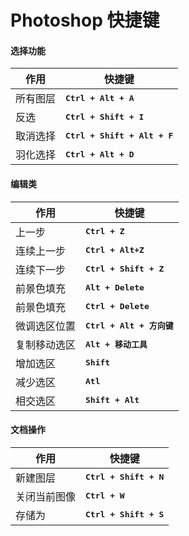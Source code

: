 Photoshop 快捷键
===

#### 选择功能

| 作用     | 快捷键                                |
| -------- | ------------------------------------- |
| 所有图层 | **<kbd>Ctrl + Alt + A</kbd>**         |
| 反选     | **<kbd>Ctrl + Shift + I</kbd>**       |
| 取消选择 | **<kbd>Ctrl + Shift + Alt + F</kbd>** |
| 羽化选择 | **<kbd>Ctrl + Alt + D</kbd>**         |

#### 编辑类

| 作用     | 快捷键                                |
| -------- | ------------------------------------- |
| 上一步   |	**<kbd>Ctrl + Z</kbd>**|
| 连续上一步 |**<kbd>Ctrl + Alt+Z</kbd>**|
| 连续下一步 |**<kbd>Ctrl + Shift + Z</kbd>**|
| 前景色填充 |**<kbd>Alt + Delete</kbd>**|
| 前景色填充 |**<kbd>Ctrl + Delete</kbd>**|
| 微调选区位置| **<kbd>Ctrl + Alt + 方向键</kbd>**|
| 复制移动选区| **<kbd>Alt + 移动工具</kbd>**|
| 增加选区  |**<kbd>Shift</kbd>**|
| 减少选区  |**<kbd>Atl</kbd>**|
| 相交选区  |**<kbd>Shift + Alt</kbd>**|

#### 文档操作

| 作用     | 快捷键 |
| -------- | -------------- |
|新建图层     | **<kbd>Ctrl + Shift + N</kbd>** |
|关闭当前图像  | **<kbd>Ctrl + W</kbd>** |
|存储为         | **<kbd>Ctrl + Shift + S</kbd>** |
